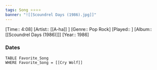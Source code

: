 ```yaml
---
tags: Song ⭐⭐⭐⭐ 
banner: "![[Scoundrel Days (1986).jpg]]"
---
```

[Time:: 4:08]
[Artist:: [[A-ha]] ]
[Genre:: Pop Rock]
[Played:: ]
[Album:: [[Scoundrel Days (1986)]]]
[Year:: 1986]
### Dates
````dataview
TABLE Favorite_Song
WHERE Favorite_Song = [[Cry Wolf]]
````